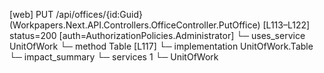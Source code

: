 [web] PUT /api/offices/{id:Guid}  (Workpapers.Next.API.Controllers.OfficeController.PutOffice)  [L113–L122] status=200 [auth=AuthorizationPolicies.Administrator]
  └─ uses_service UnitOfWork
    └─ method Table [L117]
      └─ implementation UnitOfWork.Table
  └─ impact_summary
    └─ services 1
      └─ UnitOfWork

